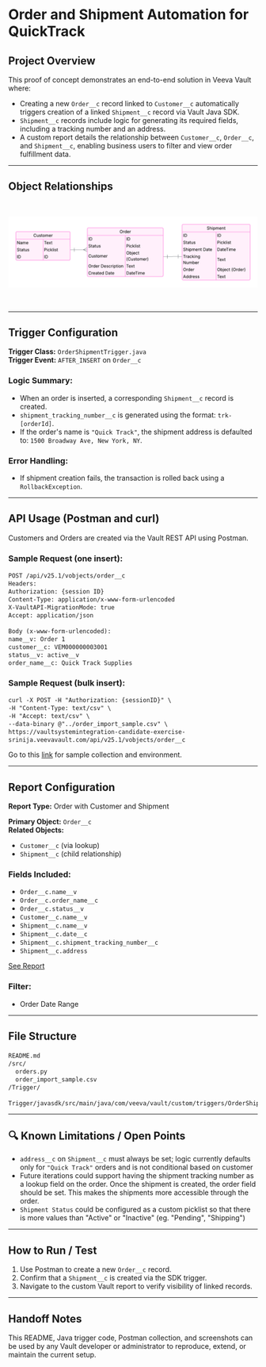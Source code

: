 
# Order and Shipment Automation for QuickTrack 

## Project Overview

This proof of concept demonstrates an end-to-end solution in Veeva Vault where:
- Creating a new `Order__c` record linked to `Customer__c` automatically triggers creation of a linked `Shipment__c` record via Vault Java SDK.
- `Shipment__c` records include logic for generating its required fields, including a tracking number and an address. 
- A custom report details the relationship between `Customer__c`, `Order__c`, and `Shipment__c`, enabling business users to filter and view order fulfillment data.

---

## Object Relationships
<br>

![Entity Relationship Diagram](./Object-Entity%20Diagram.png)

<br>

---

## Trigger Configuration

**Trigger Class:** `OrderShipmentTrigger.java`  
**Trigger Event:** `AFTER_INSERT` on `Order__c`

### Logic Summary:
- When an order is inserted, a corresponding `Shipment__c` record is created.
- `shipment_tracking_number__c` is generated using the format: `trk-[orderId]`.
- If the order's name is `"Quick Track"`, the shipment address is defaulted to: `1500 Broadway Ave, New York, NY`.

### Error Handling:
- If shipment creation fails, the transaction is rolled back using a `RollbackException`.

---

## API Usage (Postman and curl)

Customers and Orders are created via the Vault REST API using Postman.

### Sample Request (one insert):
```
POST /api/v25.1/vobjects/order__c
Headers:
Authorization: {session ID}
Content-Type: application/x-www-form-urlencoded
X-VaultAPI-MigrationMode: true
Accept: application/json

Body (x-www-form-urlencoded):
name__v: Order 1
customer__c: VEM000000003001
status__v: active__v
order_name__c: Quick Track Supplies

```

### Sample Request (bulk insert):
```
curl -X POST -H "Authorization: {sessionID}" \
-H "Content-Type: text/csv" \
-H "Accept: text/csv" \
--data-binary @"../order_import_sample.csv" \
https://vaultsystemintegration-candidate-exercise-srinija.veevavault.com/api/v25.1/vobjects/order__c

```


Go to this [link](https://srinija-s-team.postman.co/workspace/adeba121-c4d0-4820-8813-443cc794c9f7/request/46722228-857bfea0-104f-43ea-be07-88ae2ed12bf2?tab=body) for sample collection and environment.

---

## Report Configuration

**Report Type:** Order with Customer and Shipment

**Primary Object:** `Order__c`  
**Related Objects:**
- `Customer__c` (via lookup)
- `Shipment__c` (child relationship)

### Fields Included:
- `Order__c.name__v`
- `Order__c.order_name__c`
- `Order__c.status__v`
- `Customer__c.name__v`
- `Shipment__c.name__v`
- `Shipment__c.date__c`
- `Shipment__c.shipment_tracking_number__c`
- `Shipment__c.address`

[See Report](https://vaultsystemintegration-candidate-exercise-srinija.veevavault.com/ui/#reporting/viewer/0RP00000000A001)

### Filter:
- Order Date Range

---

## File Structure

```
README.md
/src/
  orders.py
  order_import_sample.csv
/Trigger/
  Trigger/javasdk/src/main/java/com/veeva/vault/custom/triggers/OrderShipmentrigger.java

```

---

## 🔍 Known Limitations / Open Points

- `address__c` on `Shipment__c` must always be set; logic currently defaults only for `"Quick Track"` orders and is not conditional based on customer 
- Future iterations could support having the shipment tracking number as a lookup field on the order. Once the shipment is created, the order field should be set. This makes   the shipments more accessible through the order. 
- `Shipment Status` could be configured as a custom picklist so that there is more values than "Active" or "Inactive" (eg. "Pending", "Shipping")

---

## How to Run / Test

1. Use Postman to create a new `Order__c` record.
2. Confirm that a `Shipment__c` is created via the SDK trigger.
3. Navigate to the custom Vault report to verify visibility of linked records.

---

## Handoff Notes

This README, Java trigger code, Postman collection, and screenshots can be used by any Vault developer or administrator to reproduce, extend, or maintain the current setup.
